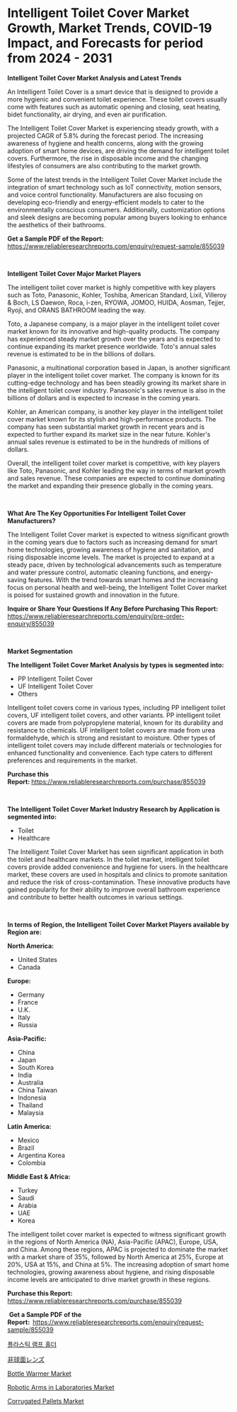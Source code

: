 <p><h1>Intelligent Toilet Cover Market Growth, Market Trends, COVID-19 Impact, and Forecasts for period from 2024 - 2031</h1></p><p><strong>Intelligent Toilet Cover Market Analysis and Latest Trends</strong></p>
<p><p>An Intelligent Toilet Cover is a smart device that is designed to provide a more hygienic and convenient toilet experience. These toilet covers usually come with features such as automatic opening and closing, seat heating, bidet functionality, air drying, and even air purification. </p><p>The Intelligent Toilet Cover Market is experiencing steady growth, with a projected CAGR of 5.8% during the forecast period. The increasing awareness of hygiene and health concerns, along with the growing adoption of smart home devices, are driving the demand for intelligent toilet covers. Furthermore, the rise in disposable income and the changing lifestyles of consumers are also contributing to the market growth.</p><p>Some of the latest trends in the Intelligent Toilet Cover Market include the integration of smart technology such as IoT connectivity, motion sensors, and voice control functionality. Manufacturers are also focusing on developing eco-friendly and energy-efficient models to cater to the environmentally conscious consumers. Additionally, customization options and sleek designs are becoming popular among buyers looking to enhance the aesthetics of their bathrooms.</p></p>
<p><strong>Get a Sample PDF of the Report:&nbsp;</strong> <a href="https://www.reliableresearchreports.com/enquiry/request-sample/855039">https://www.reliableresearchreports.com/enquiry/request-sample/855039</a></p>
<p>&nbsp;</p>
<p><strong>Intelligent Toilet Cover Major Market Players</strong></p>
<p><p>The intelligent toilet cover market is highly competitive with key players such as Toto, Panasonic, Kohler, Toshiba, American Standard, Lixil, Villeroy & Boch, LS Daewon, Roca, i-zen, RYOWA, JOMOO, HUIDA, Aosman, Tejjer, Ryoji, and ORANS BATHROOM leading the way.</p><p>Toto, a Japanese company, is a major player in the intelligent toilet cover market known for its innovative and high-quality products. The company has experienced steady market growth over the years and is expected to continue expanding its market presence worldwide. Toto's annual sales revenue is estimated to be in the billions of dollars.</p><p>Panasonic, a multinational corporation based in Japan, is another significant player in the intelligent toilet cover market. The company is known for its cutting-edge technology and has been steadily growing its market share in the intelligent toilet cover industry. Panasonic's sales revenue is also in the billions of dollars and is expected to increase in the coming years.</p><p>Kohler, an American company, is another key player in the intelligent toilet cover market known for its stylish and high-performance products. The company has seen substantial market growth in recent years and is expected to further expand its market size in the near future. Kohler's annual sales revenue is estimated to be in the hundreds of millions of dollars.</p><p>Overall, the intelligent toilet cover market is competitive, with key players like Toto, Panasonic, and Kohler leading the way in terms of market growth and sales revenue. These companies are expected to continue dominating the market and expanding their presence globally in the coming years.</p></p>
<p>&nbsp;</p>
<p><strong>What Are The Key Opportunities For Intelligent Toilet Cover Manufacturers?</strong></p>
<p><p>The Intelligent Toilet Cover market is expected to witness significant growth in the coming years due to factors such as increasing demand for smart home technologies, growing awareness of hygiene and sanitation, and rising disposable income levels. The market is projected to expand at a steady pace, driven by technological advancements such as temperature and water pressure control, automatic cleaning functions, and energy-saving features. With the trend towards smart homes and the increasing focus on personal health and well-being, the Intelligent Toilet Cover market is poised for sustained growth and innovation in the future.</p></p>
<p><strong>Inquire or Share Your Questions If Any Before Purchasing This Report:</strong> <a href="https://www.reliableresearchreports.com/enquiry/pre-order-enquiry/855039">https://www.reliableresearchreports.com/enquiry/pre-order-enquiry/855039</a></p>
<p>&nbsp;</p>
<p><strong>Market Segmentation</strong></p>
<p><strong>The Intelligent Toilet Cover Market Analysis by types is segmented into:</strong></p>
<p><ul><li>PP Intelligent Toilet Cover</li><li>UF Intelligent Toilet Cover</li><li>Others</li></ul></p>
<p><p>Intelligent toilet covers come in various types, including PP intelligent toilet covers, UF intelligent toilet covers, and other variants. PP intelligent toilet covers are made from polypropylene material, known for its durability and resistance to chemicals. UF intelligent toilet covers are made from urea formaldehyde, which is strong and resistant to moisture. Other types of intelligent toilet covers may include different materials or technologies for enhanced functionality and convenience. Each type caters to different preferences and requirements in the market.</p></p>
<p><strong>Purchase this Report:&nbsp;</strong><a href="https://www.reliableresearchreports.com/purchase/855039">https://www.reliableresearchreports.com/purchase/855039</a></p>
<p>&nbsp;</p>
<p><strong>The Intelligent Toilet Cover Market Industry Research by Application is segmented into:</strong></p>
<p><ul><li>Toilet</li><li>Healthcare</li></ul></p>
<p><p>The Intelligent Toilet Cover Market has seen significant application in both the toilet and healthcare markets. In the toilet market, intelligent toilet covers provide added convenience and hygiene for users. In the healthcare market, these covers are used in hospitals and clinics to promote sanitation and reduce the risk of cross-contamination. These innovative products have gained popularity for their ability to improve overall bathroom experience and contribute to better health outcomes in various settings.</p></p>
<p>&nbsp;</p>
<p><strong>In terms of Region, the Intelligent Toilet Cover Market Players available by Region are:</strong></p>
<p>
    <p> <strong> North America: </strong>
        <ul>
            <li>United States</li>
            <li>Canada</li>
        </ul>
        </p> 
    <p> <strong> Europe: </strong>
        <ul>
            <li>Germany</li>
            <li>France</li>
            <li>U.K.</li>
            <li>Italy</li>
            <li>Russia</li>
        </ul>
        </p> 
    <p> <strong> Asia-Pacific: </strong>
        <ul>
            <li>China</li>
            <li>Japan</li>
            <li>South Korea</li>
            <li>India</li>
            <li>Australia</li>
            <li>China Taiwan</li>
            <li>Indonesia</li>
            <li>Thailand</li>
            <li>Malaysia</li>
        </ul>
        </p> 
    <p> <strong> Latin America: </strong>
        <ul>
            <li>Mexico</li>
            <li>Brazil</li>
            <li>Argentina Korea</li>
            <li>Colombia</li>
        </ul>
        </p> 
    <p> <strong> Middle East & Africa: </strong>
        <ul>
            <li>Turkey</li>
            <li>Saudi</li>
            <li>Arabia</li>
            <li>UAE</li>
            <li>Korea</li>
        </ul>
    </p>
    </p>
<p><p>The intelligent toilet cover market is expected to witness significant growth in the regions of North America (NA), Asia-Pacific (APAC), Europe, USA, and China. Among these regions, APAC is projected to dominate the market with a market share of 35%, followed by North America at 25%, Europe at 20%, USA at 15%, and China at 5%. The increasing adoption of smart home technologies, growing awareness about hygiene, and rising disposable income levels are anticipated to drive market growth in these regions.</p></p>
<p><strong>Purchase this Report: </strong><a href="https://www.reliableresearchreports.com/purchase/855039">https://www.reliableresearchreports.com/purchase/855039</a></p>
<p>&nbsp;<strong>Get a Sample PDF of the Report:&nbsp;&nbsp;</strong><a href="https://www.reliableresearchreports.com/enquiry/request-sample/855039">https://www.reliableresearchreports.com/enquiry/request-sample/855039</a></p>
<p><strong></strong></p>
<p><p><a href="https://medium.com/@waynegibson1959/%ED%94%8C%EB%9D%BC%EC%8A%A4%ED%8B%B1-%EB%9E%A8%ED%94%84-%ED%99%80%EB%8D%94-%EC%8B%9C%EC%9E%A5-%EC%8B%9C%EC%9E%A5-cagr-%EC%8B%9C%EC%9E%A5-%ED%8A%B8%EB%A0%8C%EB%93%9C-%EB%B0%8F-%EC%84%B1%EC%9E%A5-%EC%A0%84%EB%9E%B5%EC%97%90-%EB%8C%80%ED%95%9C-%ED%86%B5%EC%B0%B0%EB%A0%A5-6bf75fb2b369">플라스틱 램프 홀더</a></p><p><a href="https://github.com/avbqbctihcbe2/Market-Research-Report-List-1/blob/main/98016503667.md">非球面レンズ</a></p><p><a href="https://github.com/danielneavesallisons03mba/Market-Research-Report-List-1/blob/main/bottle-warmer-market.md">Bottle Warmer Market</a></p><p><a href="https://issuu.com/reportprime-2/docs/robotic-arms-in-laboratories-market-size-2030.pptx">Robotic Arms in Laboratories Market</a></p><p><a href="https://github.com/pizolina/Market-Research-Report-List-3/blob/main/corrugated-pallets-market.md">Corrugated Pallets Market</a></p></p>